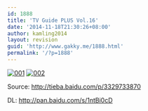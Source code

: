 ```yaml
---
id: 1888
title: 'TV Guide PLUS Vol.16'
date: '2014-11-18T21:30:26+08:00'
author: kamling2014
layout: revision
guid: 'http://www.gakky.me/1888.html'
permalink: '/?p=1888'
---
```


[![001](http://www.yui-aragaki.org/wp-content/uploads/2014/11/0013.jpg)](http://www.yui-aragaki.org/wp-content/uploads/2014/11/0013.jpg) [![002](http://www.yui-aragaki.org/wp-content/uploads/2014/11/0023.jpg)](http://www.yui-aragaki.org/wp-content/uploads/2014/11/0023.jpg)

Source: <http://tieba.baidu.com/p/3329733870>

DL: <http://pan.baidu.com/s/1ntBi0cD>